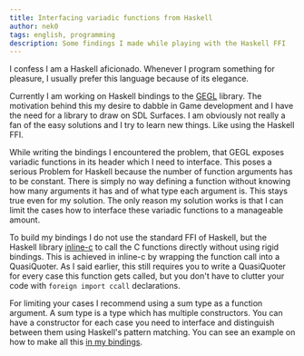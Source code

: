 ```yaml
---
title: Interfacing variadic functions from Haskell
author: nek0
tags: english, programming
description: Some findings I made while playing with the Haskell FFI
---
```


I confess I am a Haskell aficionado. Whenever I program something for pleasure, I usually prefer this
language because of its elegance.

Currently I am working on Haskell bindings to the [GEGL](http://www.gegl.org/) library. The motivation
behind this my desire to dabble in Game development and I have the need for a library to draw on SDL
Surfaces. I am obviously not really a fan of the easy solutions and I try to learn new things. Like using
the Haskell FFI.

While writing the bindings I encountered the problem, that GEGL exposes variadic functions in its header
which I need to interface. This poses a serious Problem for Haskell because the number of function
arguments has to be constant. There is simply no way defining a function without knowing how many
arguments it has and of what type each argument is. This stays true even for my solution. The only reason
my solution works is that I can limit the cases how to interface these variadic functions to a manageable
amount.

To build my bindings I do not use the standard FFI of Haskell, but the Haskell library
[inline-c](http://hackage.haskell.org/package/inline-c) to call the C functions directly without using
rigid bindings. This is achieved in inline-c by wrapping the function call into a QuasiQuoter. As I said
earlier, this still requires you to write a QuasiQuoter for every case this function gets called, but you
don't have to clutter your code with `foreign import ccall` declarations.

For limiting your cases I recommend using a sum type as a function argument. A sum type is a type which
has multiple constructors. You can have a constructor for each case you need to interface and distinguish
between them using Haskell's pattern matching. You can see an example on how to make all this
[in my bindings](https://github.com/nek0/gegl/blob/master/src/GEGL/FFI/Node.hs).
